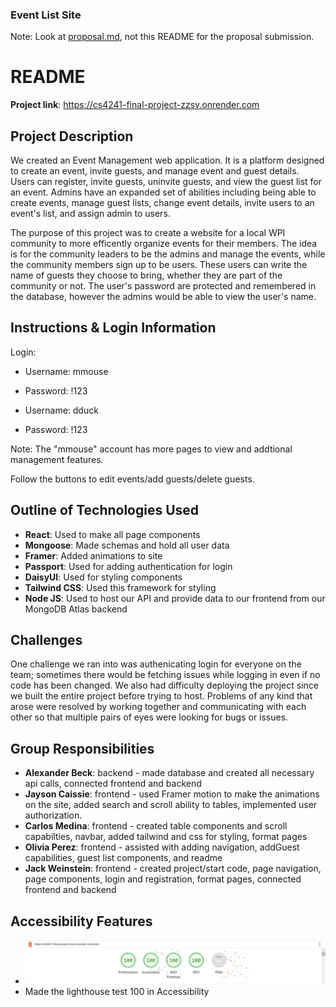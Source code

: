 ### Event List Site
Note: Look at [proposal.md](proposal.md), not this README for the proposal submission.

# README
__Project link__: https://cs4241-final-project-zzsv.onrender.com

## Project Description
We created an Event Management web application. It is a platform designed to create an event, invite guests, and manage event and guest details. Users can register, invite guests, uninvite guests, and view the guest list for an event. Admins have an expanded set of abilities including being able to create events, manage guest lists, change event details, invite users to an event's list, and assign admin to users.

The purpose of this project was to create a website for a local WPI community to more efficently organize events for their members. The idea is for the community leaders to be the admins and manage the events, while the community members sign up to be users. These users can write the name of guests they choose to bring, whether they are part of the community or not. The user's password are protected and remembered in the database, however the admins would be able to view the user's name. 

## Instructions & Login Information
Login:
- Username: mmouse
- Password: !123

- Username: dduck
- Password: !123

Note: The "mmouse" account has more pages to view and addtional management features.

Follow the buttons to edit events/add guests/delete guests. 

## Outline of Technologies Used
- __React__: Used to make all page components 
- __Mongoose__: Made schemas and hold all user data
- __Framer__: Added animations to site
- __Passport__: Used for adding authentication for login
- __DaisyUI__: Used for styling components
- __Tailwind CSS__: Used this framework for styling
- __Node JS__: Used to host our API and provide data to our frontend from our MongoDB Atlas backend

## Challenges
One challenge we ran into was authenicating login for everyone on the team; sometimes there would be fetching issues while logging in even if no code has been changed. We also had difficulty deploying the project since we built the entire project before trying to host. Problems of any kind that arose were resolved by working together and communicating with each other so that multiple pairs of eyes were looking for bugs or issues. 

## Group Responsibilities
- __Alexander Beck__: backend - made database and created all necessary api calls, connected frontend and backend
- __Jayson Caissie__: frontend - used Framer motion to make the animations on the site, added search and scroll ability to tables, implemented user authorization.
- __Carlos Medina__: frontend - created table components and scroll capabilties, navbar, added tailwind and css for styling, format pages
- __Olivia Perez__: frontend - assisted with adding navigation, addGuest capabilities, guest list components, and readme
- __Jack Weinstein__: frontend - created project/start code, page navigation, page components, login and registration, format pages, connected frontend and backend

## Accessibility Features
- ![Lighthouse test](lighthouse.png)
- Made the lighthouse test 100 in Accessibility
